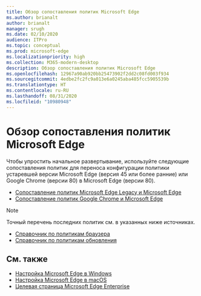 ```yaml
---
title: Обзор сопоставления политик Microsoft Edge
ms.author: brianalt
author: brianalt
manager: srugh
ms.date: 02/10/2020
audience: ITPro
ms.topic: conceptual
ms.prod: microsoft-edge
ms.localizationpriority: high
ms.collection: M365-modern-desktop
description: Обзор сопоставления политик Microsoft Edge
ms.openlocfilehash: 12967a90ab920bb25473902f2dd2c08fd003f934
ms.sourcegitcommit: 4edbe2fc2fc9a013e6a0245aba485fcc5905539b
ms.translationtype: HT
ms.contentlocale: ru-RU
ms.lasthandoff: 08/31/2020
ms.locfileid: "10980948"
---
```

# Обзор сопоставления политик Microsoft Edge

Чтобы упростить начальное развертывание, используйте следующие сопоставления политик для переноса конфигурации политики устаревшей версии Microsoft Edge (версия 45 или более ранние) или Google Chrome (версии 80) в Microsoft Edge (версии 80).

- [Сопоставление политик Microsoft Edge Legacy и Microsoft Edge](microsoft-edge-policy-map-legacy-to-newedge.md)
- [Сопоставление политик Google Chrome и Microsoft Edge](microsoft-edge-policy-map-chrome-to-newedge.md)

> [!NOTE]
> Точный перечень последних политик см. в указанных ниже источниках.
> - [Справочник по политикам браузера](microsoft-edge-policies.md)
> - [Справочник по политикам обновления](microsoft-edge-update-policies.md)

##  <a name="see-also"></a>См. также
- [Настройка Microsoft Edge в Windows](configure-microsoft-edge.md)
- [Настройка Microsoft Edge в macOS](configure-microsoft-edge-on-mac.md)
- [Целевая страница Microsoft Edge Enterprise](https://aka.ms/EdgeEnterprise)
